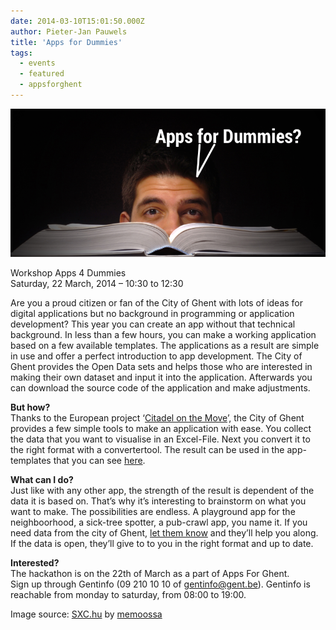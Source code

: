 ```yaml
---
date: 2014-03-10T15:01:50.000Z
author: Pieter-Jan Pauwels
title: 'Apps for Dummies'
tags:
  - events
  - featured
  - appsforghent
---
```


![1191434_75505845](1191434_75505845.png)

Workshop Apps 4 Dummies  
Saturday, 22 March, 2014 – 10:30 to 12:30

Are you a proud citizen or fan of the City of Ghent with lots of ideas for digital applications but no background in programming or application development? This year you can create an app without that technical background. In less than a few hours, you can make a working application based on a few available templates. The applications as a result are simple in use and offer a perfect introduction to app development. The City of Ghent provides the Open Data sets and helps those who are interested in making their own dataset and input it into the application. Afterwards you can download the source code of the application and make adjustments.

**But how?**  
Thanks to the European project ‘[Citadel on the Move](http://www.citadelonthemove.eu/)’, the City of Ghent provides a few simple tools to make an application with ease. You collect the data that you want to visualise in an Excel-File. Next you convert it to the right format with a convertertool. The result can be used in the app-templates that you can see [here](http://demos.citadelonthemove.eu/).

**What can I do?**  
Just like with any other app, the strength of the result is dependent of the data it is based on. That’s why it’s interesting to brainstorm on what you want to make. The possibilities are endless. A playground app for the neighboorhood, a sick-tree spotter, a pub-crawl app, you name it. If you need data from the city of Ghent, [let them know](mailto:estrategie@gent.be) and they’ll help you along. If the data is open, they’ll give to to you in the right format and up to date.

**Interested?**  
The hackathon is on the 22th of March as a part of Apps For Ghent.  
Sign up through Gentinfo (09 210 10 10 of gentinfo@gent.be). Gentinfo is reachable from monday to saturday, from 08:00 to 19:00.

Image source: [SXC.hu](http://www.sxc.hu/) by [memoossa](http://www.sxc.hu/profile/memoossa)
